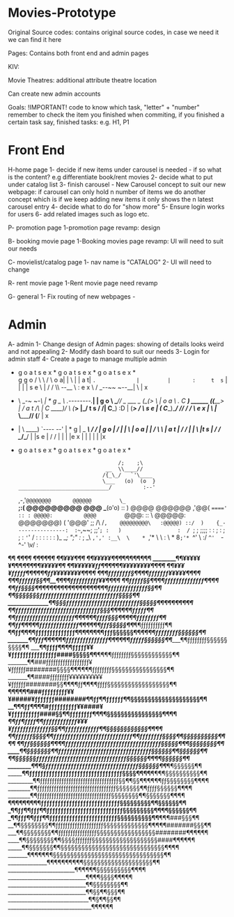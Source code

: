 # Movies-Prototype
 
Original Source codes: contains original source codes, in case we need it we can find it here

Pages: Contains both front end and admin pages

KIV:

Movie Theatres: additional attribute theatre location

Can create new admin accounts


Goals: 
!IMPORTANT! 
code to know which task, "letter" + "number"
remember to check the item you finished
when commiting, if you finished a certain task say, finished tasks: e.g. H1, P1

# Front End
H-home page
    1- decide if new items under carousel is needed 
        - if so what is the content? e.g differentiate book/rent movies
    2- decide what to put under catalog list
    3- finish carousel 
        - New Carousel concept to suit our new webpage: if carousel can only hold n number of  items we do another concept which is if we keep adding new items it only shows the n latest carousel entry
    4- decide what to do for "show more" 
    5- Ensure login works for users
    6- add related images such as logo etc.

P- promotion page
    1-promotion page revamp: design

B- booking movie page
    1-Booking movies page revamp: UI will need to suit our needs
    
C- movielist/catalog page
    1- nav name is "CATALOG" 
    2- UI will need to change

R- rent movie page
    1-Rent movie page need revamp
    
G- general
    1- Fix routing of new webpages
    - 
# Admin
A- admin
    1- Change design of Admin pages: showing of details looks weird and not appealing
    2- Modify dash board to suit our needs
    3- Login for admin staff
    4- Create a page to manage multiple admin


* g o a t s e x * g o a t s e x * g o a t s e x *                            
g                                               g 
o /     \             \            /    \       o 
a|       |             \          |      |      a 
t|       `.             |         |       :     t 
s`        |             |        \|       |     s 
e \       | /       /  \\\   --__ \\       :    e 
x  \      \/   _--~~          ~--__| \     |    x 
*   \      \_-~                    ~-_\    |    * 
g    \_     \        _.--------.______\|   |    g 
o      \     \______// _ ___ _ (_(__>  \   |    o 
a       \   .  C ___)  ______ (_(____>  |  /    a 
t       /\ |   C ____)/      \ (_____>  |_/     t 
s      / /\|   C_____)   :D  |  (___>   /  \    s 
e     |   (   _C_____)\______/  // _/ /     \   e 
x     |    \  |__   \\_________// (__/       |  x 
*    | \    \____)   `----   --'             |  * 
g    |  \_          ___\       /_          _/ | g 
o   |              /    |     |  \            | o 
a   |             |    /       \  \           | a 
t   |          / /    |         |  \           |t 
s   |         / /      \__/\___/    |          |s 
e  |         / /        |    |       |         |e 
x  |          |         |    |       |         |x 
* g o a t s e x * g o a t s e x * g o a t e x * 

                                      /;    ;\
                                  __  \\____//
                                 /{_\_/   `'\____
                                 \___   (o)  (o  }
      _____________________________/          :--'
  ,-,'`@@@@@@@@       @@@@@@         \_    `__\
 ;:(  @@@@@@@@@        @@@             \___(o'o)
 :: )  @@@@          @@@@@@        ,'@@(  `===='
 :: : @@@@@:          @@@@         `@@@:
 :: \  @@@@@:       @@@@@@@)    (  '@@@'
 ;; /\      /`,    @@@@@@@@@\   :@@@@@)
 ::/  )    {_----------------:  :~`,~~;
;;'`; :   )                  :  / `; ;
;;;; : :   ;                  :  ;  ; :
`'`' / :  :                   :  :  : :
   )_ \__;      ";"          :_ ;  \_\       `,','
   :__\  \    * `,'*         \  \  :  \   *  8`;'*
       `^'     \ :/           `^'  `-^-'   \v/ :

____________¶¶
___________¶¶¶¶
__________¶¶¶¶¶¶
_________¶¶¥¥¥¶¶¶
________¶¶¥¥¥¥¥¶¶¶__________________________________________¶¶¶¶¶¶¶¶
________¶¶¥¥¥¥¥¥¶¶¶_____________________________________¶¶¶¶¶¥¥¥¥¥¶¶
________¶¶¥¥¥¥¥¥ƒƒ¶¶________________________________¶¶¶¶¥¥¥¥¥¥¥¥¶¶¶¶
________¶¶¥¥¥¥ƒƒƒƒƒ¶¶___________________________¶¶¶¶ƒƒ¥¥¥¥¥¥¥¥¶¶¶¶
________¶¶¶ƒƒƒƒƒƒƒƒ§¶¶________________________¶¶ƒƒƒƒƒƒƒ¥¥¥¥¥¶¶¶¶
_________¶¶¶ƒƒƒƒƒƒ§§¶¶____________________¶¶¶¶ƒƒƒƒƒƒƒƒƒƒ¥¥¶¶¶¶
___________¶¶ƒƒƒƒƒ§§¶¶__________________¶¶ƒƒƒƒƒƒƒƒƒƒƒƒƒƒ¶¶¶¶
____________¶¶ƒƒ§§§§¶¶¶¶¶¶¶¶¶¶¶¶¶¶¶¶¶¶¶¶ƒƒƒƒƒƒƒƒƒƒƒƒƒƒ§§¶¶
_____________¶¶§§§§§§§ƒƒƒƒƒƒƒƒƒƒƒƒƒƒƒƒƒƒƒƒƒƒƒƒƒƒƒƒ§§§§¶¶
______________¶¶§§§ƒƒƒƒƒƒƒƒƒƒƒƒƒƒƒƒƒƒƒƒƒƒƒƒƒƒ§§§§§¶¶¶¶___________________¶¶¶¶¶¶
____________¶¶ƒƒƒƒƒƒƒƒƒƒƒƒƒƒƒƒƒƒƒƒƒƒƒƒƒƒƒƒƒƒ§§§¶¶¶____________________¶¶¶ƒƒƒƒƒ¶¶
__________¶¶ƒƒƒƒƒƒƒƒƒƒƒƒƒƒƒƒƒƒƒƒƒ¶¶¶¶¶¶ƒƒƒƒ§§§¶¶¶___________________¶¶ƒƒƒƒƒƒƒƒ¶¶
_________¶¶ƒƒ¶¶¶¶¶ƒƒƒƒƒƒƒƒƒƒƒƒƒƒ¶¶__¶¶¶¶ƒƒƒ§§§§§¶¶________________¶¶ƒƒƒƒƒƒƒƒƒƒ¶¶
________¶¶ƒƒ¶¶__¶¶ƒƒƒƒƒƒƒƒƒƒƒƒƒƒ¶¶¶¶¶¶¶¶ƒƒƒ§§§§§§¶¶___________¶¶¶¶ƒƒƒƒƒƒƒƒ§§§§§§¶¶
_______¶¶ƒƒƒ¶¶¶¶¶¶ƒƒƒƒƒƒƒƒƒƒƒƒƒƒƒ¶¶¶¶¶¶ƒƒƒƒƒ§§§§§§¶¶________¶¶ƒƒƒƒƒƒƒƒ§§§§§§§§§§¶¶
_______¶¶ƒƒƒƒ¶¶¶¶ƒƒƒƒƒ¥¥¥ƒƒƒƒƒƒƒƒƒƒƒƒƒƒƒƒ####§§§§§¶¶____¶¶¶¶ƒƒƒƒƒƒƒƒ§§§§§§§§§§§§¶¶
_______¶¶###ƒƒƒƒƒƒƒƒƒƒƒƒƒƒƒƒƒƒ¥¥ƒƒƒƒƒƒ########§§§§¶¶¶¶¶¶ƒƒƒƒƒƒƒƒ§§§§§§§§§§§§§§§§¶¶
_______¶¶####ƒƒƒƒƒƒƒƒ¥¥¥¥¥¥¥¥¥¥¥ƒƒƒƒƒƒ########§§¶¶¶¶ƒƒ¶¶¶¶ƒƒƒƒ§§§§§§§§§§§§§§§§§§¶¶
____¶¶¶¶¶¶###ƒƒƒƒƒƒƒƒƒ¥¥¥#####¥ƒƒƒƒƒƒƒ########¶¶ƒƒ¶¶ƒƒƒƒƒƒ¶¶§§§§§§§§§§§§§§§§§§§§¶¶
__¶¶¶ƒƒ¶¶¶¶#ƒƒƒƒƒƒƒƒƒƒ¥¥####¥¥ƒƒƒƒƒƒƒƒƒƒ####§§¶¶ƒƒƒƒƒƒƒƒ¶¶¶¶§§§§§§§§§§§§§§§§¶¶¶¶
_¶¶ƒƒ¶ƒƒƒƒ¶¶ƒƒƒƒƒƒƒƒƒƒƒƒ¥¥¥¥ƒƒƒƒƒƒƒƒƒƒƒƒƒƒ§§¶¶ƒƒƒƒƒƒƒƒƒƒƒƒ¶¶§§§§§§§§§§§§¶¶¶¶
¶¶ƒƒƒƒƒƒ§§§§¶¶ƒƒƒƒƒƒƒƒƒƒƒƒƒƒƒƒƒƒƒƒƒƒƒƒƒƒƒƒ¶¶ƒƒƒƒƒƒƒƒ§§§§¶¶§§§§§§§§§§¶¶¶¶
__¶¶ƒƒ§§§§§§¶¶¶¶ƒƒƒƒƒƒƒƒƒƒƒƒƒƒƒƒƒƒƒƒƒƒƒƒƒƒƒƒƒƒƒƒƒƒ§§§§§¶¶¶§§§§§§§§¶¶
____¶¶§§§§§§§¶¶ƒƒƒƒƒƒƒƒƒƒƒƒƒƒƒƒƒƒƒƒƒƒƒƒƒƒƒƒƒƒƒƒƒ§§§§§§¶__¶§§§§§§¶¶
______¶¶§§§§§§ƒƒƒƒƒƒƒƒƒƒƒƒƒƒƒƒƒƒƒƒƒƒƒƒƒƒƒƒƒƒƒƒ§§§§§§¶¶____¶¶§§§§§§¶¶
________¶¶¶§ƒƒƒƒƒƒƒƒƒƒƒƒƒƒƒƒƒƒƒƒƒƒƒƒƒƒƒƒƒƒƒƒƒ§§§§§§¶¶_______¶¶§§§§§§¶¶
_________¶¶ƒƒƒƒƒƒƒƒƒƒƒƒƒƒƒƒƒƒƒƒƒƒƒƒƒƒƒƒƒƒƒƒƒ§§§§¶¶¶¶____¶¶¶¶§§§§§§§§§§¶¶
_________¶¶ƒƒƒƒƒƒƒƒƒƒƒƒƒƒƒƒƒƒƒƒƒƒƒƒƒƒƒƒƒƒƒƒƒ§§¶¶§§¶¶¶¶¶¶ƒƒ§§§§§§§§¶¶¶¶
________¶¶ƒƒƒƒƒƒƒƒƒƒƒƒƒƒƒƒƒƒƒƒƒƒƒƒƒƒƒƒƒƒƒƒƒ§§§§§§§¶¶ƒƒƒƒ§§§§§§¶¶¶¶
________¶¶ƒƒƒƒƒƒƒƒƒƒƒƒƒƒƒƒƒƒƒƒƒƒƒƒƒƒƒƒƒƒƒ§§§§§§§§¶¶§§§§§§§¶¶¶¶
__¶¶¶¶¶¶¶¶¶ƒƒƒƒƒƒƒƒƒƒƒƒƒƒƒƒƒƒƒƒƒƒƒƒƒƒƒƒ§§§§§§§§§¶¶§§§§§§¶¶
_¶¶ƒƒ¶¶ƒƒƒ¶¶ƒƒƒƒƒƒƒƒƒƒƒƒƒƒƒƒƒƒƒƒƒƒƒƒƒƒƒ§§§§§§§§§¶¶¶¶§§§§§§¶¶
_¶¶ƒƒƒ¶¶ƒƒƒ¶¶ƒƒƒƒƒƒƒƒƒƒƒƒƒƒƒƒƒƒƒƒƒƒƒƒ§§§§§§§§§§¶¶__¶¶¶###§§§¶¶
__¶¶§§§§§§§§¶¶ƒƒƒƒƒƒƒƒƒƒƒƒƒƒƒƒƒƒƒƒ§§§§§§§§§§§§§¶¶¶¶¶#######§§§¶¶
___¶¶§§§§§§§§¶¶ƒƒƒƒƒƒƒƒƒƒƒƒƒƒƒƒ§§§§§§§§§§§§§§§§§########¶¶¶¶¶¶
____¶¶§§§§§§§§¶¶§§§§ƒƒƒƒƒƒƒ§§§§§§§§§§§§§§§§§§§####¶¶¶¶¶¶
_____¶¶§§§§§§§¶¶§§§§§§§§§§§§§§§§§§§§§§§§§§§§§§¶¶¶¶
_______¶¶¶¶¶¶¶§§§§§§§§§§§§§§§§§§§§§§§§§§§§§§§§¶¶
______________¶¶¶¶¶¶¶¶¶¶§§§§§§§§§§§§§§§§§§§§¶¶
________________________¶¶¶¶¶¶§§§§§§§§§§¶¶¶¶
____________________________¶¶¶¶§§§§¶¶¶¶¶
____________________________¶¶§§§§§§§§¶¶
____________________________¶¶§§¶¶§§§¶¶
_____________________________¶¶§¶¶§§¶¶
______________________________¶¶¶¶¶¶
